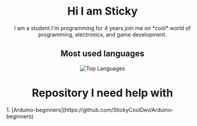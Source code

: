 
<h1 align="center">Hi I am Sticky</h1>

<p align="center">I am a student.I'm programming for 4 years.join me on *cool* world of programming, electronics, and game development.</p>

<h2 align="center">Most used languages </h2>
<p align="center"> <img align="center" src="https://github-readme-stats.vercel.app/api/top-langs?username=StickyCoolDev&show_icons=true&locale=en&layout=compact&theme=radical" alt="Top Languages" /> </p>


<h1 align="center">Repository I need help with</h1>
1. [Arduino-beginners](https://github.com/StickyCoolDev/Arduino-beginners)

 

